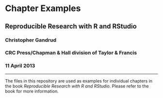 # Chapter Examples

## Reproducible Research with R and RStudio

### Christopher Gandrud

### CRC Press/Chapman & Hall division of Taylor & Francis

### 11 April 2013

---

The files in this repository are used as examples for individual chapters in the book *Reproducible Research with R and RStudio*. Please refer to the book for more information.